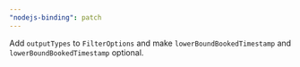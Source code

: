```yaml
---
"nodejs-binding": patch
---
```


Add `outputTypes` to `FilterOptions` and make `lowerBoundBookedTimestamp` and `lowerBoundBookedTimestamp` optional.
